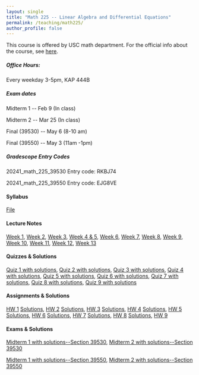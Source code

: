 ```yaml
---
layout: single
title: "Math 225 -- Linear Algebra and Differential Equations"
permalink: /teaching/math225/
author_profile: false
---
```


This course is offered by USC math department. For the official info about the course, see [here](https://dornsife.usc.edu/mathematics/math-225-linear-algebra-and-linear-differential-equations/).

##### Office Hours: 
Every weekday 3-5pm, KAP 444B

##### Exam dates
Midterm 1 -- Feb 9 (In class)

Midterm 2 -- Mar 25 (In class)

Final (39530) -- May 6 (8-10 am)

Final (39550) -- May 3 (11am -1pm)

##### Gradescope Entry Codes

20241_math_225_39530 Entry code: RKBJ74

20241_math_225_39550 Entry code: EJG8VE

#### Syllabus

[File](https://elifuskuplu.github.io/files/syllabus.pdf)

#### Lecture Notes

[Week 1](https://elifuskuplu.github.io/files/Week1.pdf), [Week 2](https://elifuskuplu.github.io/files/Week2.pdf), [Week 3](https://elifuskuplu.github.io/files/Week3.pdf), [Week 4 & 5](https://elifuskuplu.github.io/files/Week4.pdf), [Week 6](https://elifuskuplu.github.io/files/Week6.pdf),  [Week 7](https://elifuskuplu.github.io/files/Week7.pdf), [Week 8](https://elifuskuplu.github.io/files/Week8.pdf), [Week 9](https://elifuskuplu.github.io/files/Week9.pdf), [Week 10](https://elifuskuplu.github.io/files/Week10.pdf), [Week 11](https://elifuskuplu.github.io/files/Week11.pdf), [Week 12](https://elifuskuplu.github.io/files/Week12.pdf), [Week 13](https://elifuskuplu.github.io/files/Week13.pdf)

#### Quizzes & Solutions

[Quiz 1 with solutions](https://elifuskuplu.github.io/files/Quiz1_afternoon_session.pdf), [Quiz 2 with solutions](https://elifuskuplu.github.io/files/Quiz2_morning_session.pdf), [Quiz 3 with solutions](https://elifuskuplu.github.io/files/Quiz3_morning_session.pdf), [Quiz 4 with solutions](https://elifuskuplu.github.io/files/Quiz4_morning_session.pdf), [Quiz 5 with solutions](https://elifuskuplu.github.io/files/Quiz5_morning_session.pdf), [Quiz 6 with solutions](https://elifuskuplu.github.io/files/Quiz6.pdf), [Quiz 7 with solutions](https://elifuskuplu.github.io/files/Quiz7.pdf), [Quiz 8 with solutions](https://elifuskuplu.github.io/files/Quiz8.pdf), [Quiz 9 with solutions](https://elifuskuplu.github.io/files/Quiz9.pdf)

#### Assignments & Solutions

[HW 1](https://elifuskuplu.github.io/files/HW1_and_study_sheet.pdf) [Solutions](https://elifuskuplu.github.io/files/HW1_solutions.pdf), [HW 2](https://elifuskuplu.github.io/files/HW2_and_study_sheet.pdf) [Solutions](https://elifuskuplu.github.io/files/HW2_solutions.pdf), [HW 3](https://elifuskuplu.github.io/files/HW3_and_study_sheet.pdf) [Solutions](https://elifuskuplu.github.io/files/HW3_solutions.pdf), [HW 4](https://elifuskuplu.github.io/files/HW4_and_study_sheet.pdf) [Solutions](https://elifuskuplu.github.io/files/HW4_solutions.pdf), [HW 5](https://elifuskuplu.github.io/files/HW5_and_study_sheet.pdf) [Solutions](https://elifuskuplu.github.io/files/HW5_solutions.pdf), [HW 6](https://elifuskuplu.github.io/files/HW6_and_study_sheet.pdf) [Solutions](https://elifuskuplu.github.io/files/HW6_solutions.pdf), [HW 7](https://elifuskuplu.github.io/files/HW7_and_study_sheet.pdf) [Solutions](https://elifuskuplu.github.io/files/HW7_solutions.pdf), [HW 8](https://elifuskuplu.github.io/files/HW8_and_study_sheet.pdf) [Solutions](https://elifuskuplu.github.io/files/HW8_solutions.pdf), [HW 9](https://elifuskuplu.github.io/files/HW9_and_study_sheet.pdf)  

#### Exams & Solutions

[Midterm 1 with solutions--Section 39530](https://elifuskuplu.github.io/files/225Sp24m1-sol.pdf), [Midterm 2 with solutions--Section 39530](https://elifuskuplu.github.io/files/F_midterm2_39530.pdf)


[Midterm 1 with solutions--Section 39550](https://elifuskuplu.github.io/files/225Sp24m1-version2-sol.pdf), [Midterm 2 with solutions--Section 39550](https://elifuskuplu.github.io/files/L_midterm2_39550.pdf)
